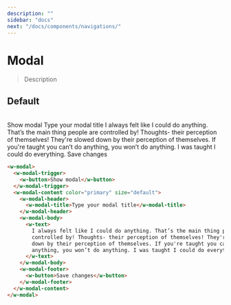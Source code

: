```yaml
---
description: ""
sidebar: "docs"
next: "/docs/components/navigations/"
---
```


# Modal

> Description

## Default

<br/>

<w-modal>
  <w-modal-trigger>
  <w-button>Show modal</w-button>
  </w-modal-trigger>
  <w-modal-content color="primary" size="default">
  <w-modal-header>
  <w-modal-title>Type your modal title</w-modal-title>
  </w-modal-header>
  <w-modal-body>
  <w-text>
  I always felt like I could do anything. That’s the main thing people are controlled by! Thoughts- their perception of themselves! They're slowed down by their perception of themselves. If you're taught you can’t do anything, you won’t do anything. I was taught I could do everything.
  </w-text>
  </w-modal-body>
  <w-modal-footer>
    <w-button>Save changes</w-button>
  </w-modal-footer>
  </w-modal-content>
</w-modal>

```html
<w-modal>
  <w-modal-trigger>
    <w-button>Show modal</w-button>
  </w-modal-trigger>
  <w-modal-content color="primary" size="default">
    <w-modal-header>
      <w-modal-title>Type your modal title</w-modal-title>
    </w-modal-header>
    <w-modal-body>
      <w-text>
        I always felt like I could do anything. That’s the main thing people are
        controlled by! Thoughts- their perception of themselves! They're slowed
        down by their perception of themselves. If you're taught you can’t do
        anything, you won’t do anything. I was taught I could do everything.
      </w-text>
    </w-modal-body>
    <w-modal-footer>
      <w-button>Save changes</w-button>
    </w-modal-footer>
  </w-modal-content>
</w-modal>
```
